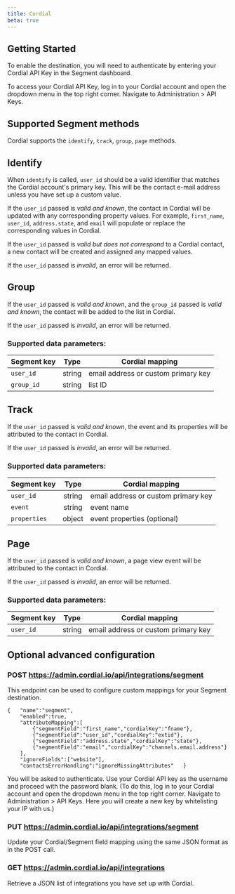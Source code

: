 ```yaml
---
title: Cordial
beta: true
---
```


## Getting Started

To enable the destination, you will need to authenticate by entering your Cordial API Key in the Segment dashboard.

To access your Cordial API Key, log in to your Cordial account and open the dropdown menu in the top right corner. Navigate to Administration > API Keys.

## Supported Segment methods

Cordial supports the `identify`, `track`, `group`, `page` methods.

## Identify

When `identify` is called, `user_id` should be a valid identifier that matches the Cordial account's primary key. This will be the contact e-mail address unless you have set up a custom value.

If the `user_id` passed is _valid and known_, the contact in Cordial will be updated with any corresponding property values. For example, `first_name`, `user_id`, `address.state`, and `email` will populate or replace the corresponding values in Cordial.

If the `user_id` passed is _valid but does not correspond_ to a Cordial contact, a new contact will be created and assigned any mapped values.

If the `user_id` passed is _invalid_, an error will be returned.

## Group

If the `user_id` passed is _valid and known_, and the `group_id` passed is _valid and known_, the contact will be added to the list in Cordial.

If the `user_id` passed is _invalid_, an error will be returned.

### Supported data parameters:
| Segment key        | Type           | Cordial mapping  |
| ------------- |:-------------:| -----|
| `user_id`     | string | email address or custom primary key |
| `group_id`      | string      |   list ID |

## Track
If the `user_id` passed is _valid and known_, the event and its properties will be attributed to the contact in Cordial.

If the `user_id` passed is _invalid_, an error will be returned.

### Supported data parameters:
| Segment key        | Type           | Cordial mapping  |
| ------------- |:-------------:| -----|
| `user_id`     | string | email address or custom primary key |
| `event`      | string | event name |
| `properties` | object | event properties (optional) |

## Page
If the `user_id` passed is _valid and known_, a page view event will be  attributed to the contact in Cordial.

If the `user_id` passed is _invalid_, an error will be returned.
### Supported data parameters:
| Segment key        | Type           | Cordial mapping  |
| ------------- |:-------------:| -----|
| `user_id`     | string | email address or custom primary key |

## Optional advanced configuration

### POST https://admin.cordial.io/api/integrations/segment
This endpoint can be used to configure custom mappings for your Segment destination.

```
{   "name":"segment",
    "enabled":true,
    "attributeMapping":[
        {"segmentField":"first_name","cordialKey":"fname"},
        {"segmentField":"user_id","cordialKey":"extid"},
        {"segmentField":"address.state","cordialKey":"state"},
        {"segmentField":"email","cordialKey":"channels.email.address"}
    ],
    "ignoreFields":["website"],
    "contactsErrorHandling":"ignoreMissingAttributes"   }
```
You will be asked to authenticate. Use your Cordial API key as the username and proceed with the password blank. (To do this, log in to your Cordial account and open the dropdown menu in the top right corner. Navigate to Administration > API Keys. Here you will create a new key by whitelisting your IP with us.)

### PUT https://admin.cordial.io/api/integrations/segment
Update your Cordial/Segment field mapping using the same JSON format as in the POST call.

### GET https://admin.cordial.io/api/integrations
Retrieve a JSON list of integrations you have set up with Cordial.
